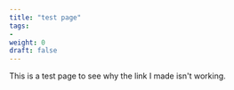 ```yaml
---
title: "test page"
tags:
- 
weight: 0
draft: false
---
```

This is a test page to see why the link I made isn't working.